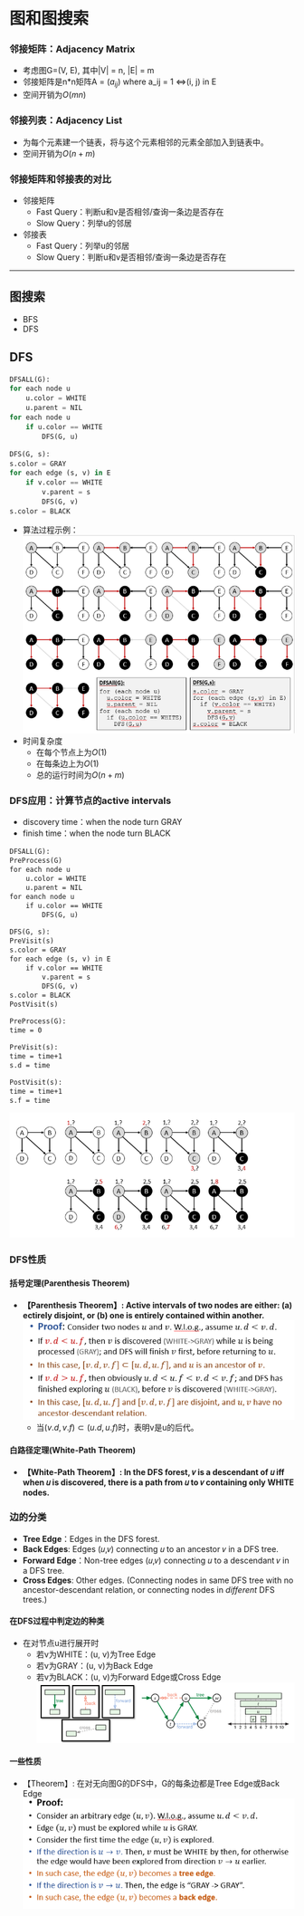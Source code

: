 # 图和图搜索

### 邻接矩阵：Adjacency Matrix
+ 考虑图G=(V, E), 其中|V| = n, |E| = m
+ 邻接矩阵是n*n矩阵A = ($a_{ij}$) where a_ij = 1 <=>(i, j) in E
+ 空间开销为$O(mn)$

### 邻接列表：Adjacency List
+ 为每个元素建一个链表，将与这个元素相邻的元素全部加入到链表中。
+ 空间开销为$O(n+m)$

### 邻接矩阵和邻接表的对比
+ 邻接矩阵
  + Fast Query：判断u和v是否相邻/查询一条边是否存在
  + Slow Query：列举u的邻居
+ 邻接表
  + Fast Query：列举u的邻居
  + Slow Query：判断u和v是否相邻/查询一条边是否存在
---
## 图搜索
+ BFS
+ DFS

## DFS
```python
DFSALL(G):
for each node u
    u.color = WHITE
    u.parent = NIL
for each node u
    if u.color == WHITE
        DFS(G, u)
```
```python
DFS(G, s):
s.color = GRAY
for each edge (s, v) in E
    if v.color == WHITE
        v.parent = s
        DFS(G, v)
s.color = BLACK
```
+ 算法过程示例：  
  ![](img/2019-11-20-14-00-37.png)
+ 时间复杂度
  + 在每个节点上为$O(1)$
  + 在每条边上为$O(1)$
  + 总的运行时间为$O(n+m)$
### DFS应用：计算节点的active intervals
+ discovery time：when the node turn GRAY
+ finish time：when the node turn BLACK
```
DFSALL(G):
PreProcess(G)
for each node u
    u.color = WHITE
    u.parent = NIL
for eanch node u
    if u.color == WHITE
        DFS(G, u)
```
```
DFS(G, s):
PreVisit(s)
s.color = GRAY
for each edge (s, v) in E
    if v.color == WHITE
        v.parent = s
        DFS(G, v)
s.color = BLACK
PostVisit(s)
```
```
PreProcess(G):
time = 0
```
```
PreVisit(s):
time = time+1
s.d = time
```
```
PostVisit(s):
time = time+1
s.f = time
```
![](img/2019-11-20-14-07-27.png)

### DFS性质
#### 括号定理(Parenthesis Theorem)
+ **【Parenthesis Theorem】: Active intervals of two nodes are either: (a) ectirely disjoint, or (b) one is entirely contained within another.**  
  ![](img/2019-11-20-14-27-38.png)
  + 当$(v.d, v.f)\subset (u.d, u.f)$时，表明v是u的后代。

#### 白路径定理(White-Path Theorem)
+ **【White-Path Theorem】: In the DFS forest, 𝑣 is a descendant of 𝑢 iff when 𝑢 is discovered, there is a path from 𝑢 to 𝑣 containing only WHITE nodes.**

### 边的分类
+ **Tree Edge**：Edges in the DFS forest.
+ **Back Edges**: Edges (𝑢,𝑣) connecting 𝑢 to an ancestor 𝑣 in a DFS tree.
+ **Forward Edge**：Non-tree edges (𝑢,𝑣) connecting 𝑢 to a descendant 𝑣 in a DFS tree.
+ **Cross Edges**: Other edges. (Connecting nodes in same DFS tree with no ancestor-descendant relation, or connecting nodes in *different* DFS trees.)

#### 在DFS过程中判定边的种类
+ 在对节点u进行展开时
  + 若v为WHITE：(u, v)为Tree Edge
  + 若v为GRAY：(u, v)为Back Edge
  + 若v为BLACK：(u, v)为Forward Edge或Cross Edge
![](img/2019-11-20-15-03-20.png)

#### 一些性质
+ 【Theorem】: 在对无向图G的DFS中，G的每条边都是Tree Edge或Back Edge  
  ![](img/2019-11-20-15-08-46.png)